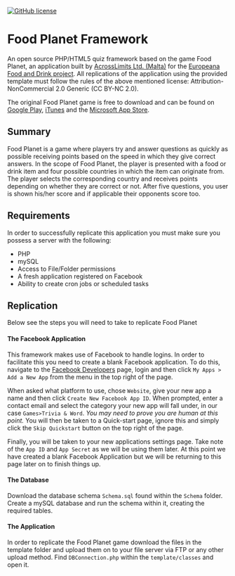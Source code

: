 [![GitHub license](https://upload.wikimedia.org/wikipedia/commons/thumb/9/99/Cc-by-nc_icon.svg/88px-Cc-by-nc_icon.svg.png)](https://creativecommons.org/licenses/by-nc/2.0/)

# Food Planet Framework
An open source PHP/HTML5 quiz framework based on the game Food Planet, an application built by [AcrossLimits Ltd. (Malta)](http://acrosslimits.com/) for the [Europeana Food and Drink project](http://foodanddrinkeurope.eu/). All replications of the application using the provided template must follow the rules of the above mentioned license: Attribution-NonCommercial 2.0 Generic (CC BY-NC 2.0).

The original Food Planet game is free to download and can be found on [Google Play](https://play.google.com/store/apps/details?id=com.acrosslimits.foodplanet&hl=en), [iTunes](https://itunes.apple.com/us/app/food-planet/id1038410544?mt=8) and the [Microsoft App Store](https://www.microsoft.com/en-us/store/apps/food-planet/9nblggh6h48c).

## Summary
Food Planet is a game where players try and answer questions as quickly as possible receiving points based on the speed in which they give correct answers. In the scope of Food Planet, the player is presented with a food or drink item and four possible countries in which the item can originate from. The player selects the corresponding country and receives points depending on whether they are correct or not. After five questions, you user is shown his/her score and if applicable their opponents score too.

## Requirements
In order to successfully replicate this application you must make sure you possess a server with the following:
- PHP
- mySQL
- Access to File/Folder permissions
- A fresh application registered on Facebook
- Ability to create cron jobs or scheduled tasks

## Replication
Below see the steps you will need to take to replicate Food Planet

#### The Facebook Application
This framework makes use of Facebook to handle logins. In order to facilitate this you need to create a blank Facebook application. To do this, navigate to the [Facebook Developers](https://developers.facebook.com/) page, login and then click `My Apps > Add a New App` from the menu in the top right of the page.

When asked what platform to use, chose `Website`, give your new app a name and then click `Create New Facebook App ID`. When prompted, enter a contact email and select the category your new app will fall under, in our case `Games>Trivia & Word`. *You may need to prove you are human at this point.* You will then be taken to a Quick-start page, ignore this and simply click the `Skip Quickstart` button on the top right of the page.

Finally, you will be taken to your new applications settings page. Take note of the `App ID` and `App Secret` as we will be using them later. At this point we have created a blank Facebook Application but we will be returning to this page later on to finish things up.

#### The Database
Download the database schema `Schema.sql` found within the `Schema` folder. Create a mySQL database and run the schema within it, creating the required tables. 

#### The Application
In order to replicate the Food Planet game download the files in the template folder and upload them on to your file server via FTP or any other upload method. Find `DBConnection.php` within the `template/classes` and open it.


